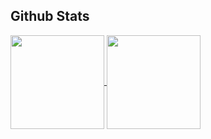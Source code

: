 ## Github Stats

<a href="https://github.com/CnTeng">
  <img height=150 align="center" src="https://github-readme-stats.vercel.app/api?username=CnTeng&hide=contribs&show_icons=true&theme=transparent" />
</a>

<a href="https://github.com/CnTeng">
  <img height=150 align="center" src="https://github-readme-stats.vercel.app/api/top-langs/?username=CnTeng&layout=compact&theme=transparent"/>
</a>

